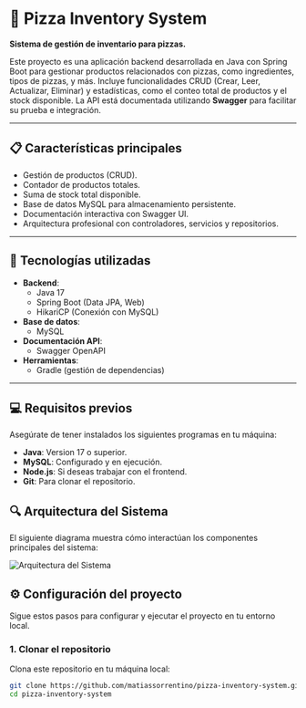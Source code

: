 # 🍕 Pizza Inventory System

**Sistema de gestión de inventario para pizzas.**

Este proyecto es una aplicación backend desarrollada en Java con Spring Boot para gestionar productos relacionados con pizzas, como ingredientes, tipos de pizzas, y más. Incluye funcionalidades CRUD (Crear, Leer, Actualizar, Eliminar) y estadísticas, como el conteo total de productos y el stock disponible. La API está documentada utilizando **Swagger** para facilitar su prueba e integración.

---

## 📋 Características principales

- Gestión de productos (CRUD).
- Contador de productos totales.
- Suma de stock total disponible.
- Base de datos MySQL para almacenamiento persistente.
- Documentación interactiva con Swagger UI.
- Arquitectura profesional con controladores, servicios y repositorios.

---

## 🚀 Tecnologías utilizadas

- **Backend**: 
  - Java 17
  - Spring Boot (Data JPA, Web)
  - HikariCP (Conexión con MySQL)
- **Base de datos**: 
  - MySQL
- **Documentación API**: 
  - Swagger OpenAPI
- **Herramientas**:
  - Gradle (gestión de dependencias)

---

## 💻 Requisitos previos

Asegúrate de tener instalados los siguientes programas en tu máquina:

- **Java**: Version 17 o superior.
- **MySQL**: Configurado y en ejecución.
- **Node.js**: Si deseas trabajar con el frontend.
- **Git**: Para clonar el repositorio.
## 🔍 Arquitectura del Sistema

El siguiente diagrama muestra cómo interactúan los componentes principales del sistema:

![Arquitectura del Sistema]("C:\Users\sorre\Desktop\architecture-diagram.drawio.png")


## ⚙️ Configuración del proyecto

Sigue estos pasos para configurar y ejecutar el proyecto en tu entorno local.

### **1. Clonar el repositorio**
Clona este repositorio en tu máquina local:
```bash
git clone https://github.com/matiassorrentino/pizza-inventory-system.git
cd pizza-inventory-system
